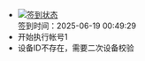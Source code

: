 - [![签到状态](https://github.com/p7wm/Cloud189-Actions/actions/workflows/main.yml/badge.svg?branch=main)](https://github.com/p7wm/Cloud189-Actions/actions/workflows/main.yml) <br> 签到时间：2025-06-19 00:49:29
- 开始执行帐号1
- 设备ID不存在，需要二次设备校验
